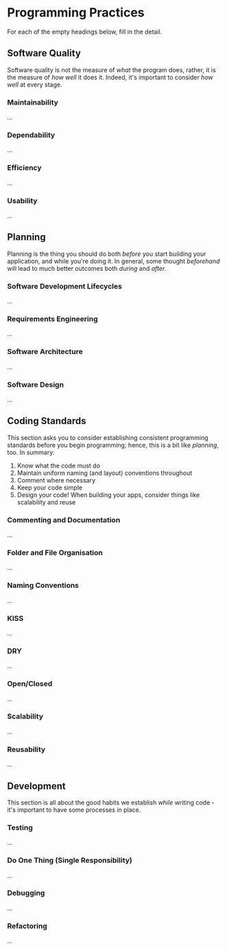 # Programming Practices

For each of the empty headings below, fill in the detail.

## Software Quality

Software quality is not the measure of _what_ the program does, rather, it is the measure of _how well_ it does it. Indeed, it's important to consider _how well_ at every stage.

### Maintainability

...

### Dependability

...

### Efficiency

...

### Usability

...

## Planning

Planning is the thing you should do both _before_ you start building your application, and while you're doing it. In general, some thought _beforehand_ will lead to much better outcomes both _during_ and _after_.

### Software Development Lifecycles

...

### Requirements Engineering

...

### Software Architecture

...

### Software Design

...

## Coding Standards

This section asks you to consider establishing consistent programming standards before you begin programming; hence, this is a bit like _planning_, too. In summary:

1. Know what the code must do
2. Maintain uniform naming (and layout) conventions throughout
3. Comment where necessary
4. Keep your code simple
5. Design your code! When building your apps, consider things like scalability and reuse

### Commenting and Documentation

...

### Folder and File Organisation

...

### Naming Conventions

...

### KISS

...

### DRY

...

### Open/Closed

...

### Scalability

...

### Reusability

...

## Development

This section is all about the good habits we establish _while_ writing code - it's important to have some processes in place.

### Testing

...

### Do One Thing (Single Responsibility)

...

### Debugging

...

### Refactoring

...

